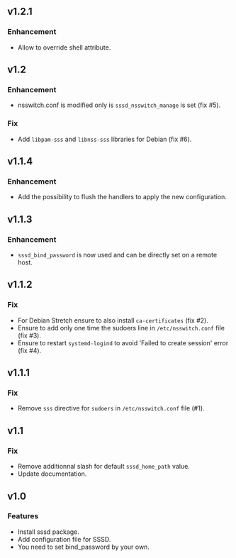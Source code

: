 
## v1.2.1

### Enhancement
* Allow to override shell attribute.

## v1.2

### Enhancement
* nsswitch.conf is modified only is `sssd_nsswitch_manage` is set (fix #5).

### Fix
* Add `libpam-sss` and `libnss-sss` libraries for Debian (fix #6).

## v1.1.4

### Enhancement
* Add the possibility to flush the handlers to apply the new configuration.

## v1.1.3

### Enhancement
* `sssd_bind_password` is now used and can be directly set on a remote host.

## v1.1.2

### Fix
* For Debian Stretch ensure to also install `ca-certificates` (fix #2).
* Ensure to add only one time the sudoers line in `/etc/nsswitch.conf` file (fix #3).
* Ensure to restart `systemd-logind` to avoid 'Failed to create session' error (fix #4).

## v1.1.1

### Fix
* Remove `sss` directive for `sudoers` in `/etc/nsswitch.conf` file (#1).

## v1.1

### Fix
* Remove additionnal slash for default `sssd_home_path` value.
* Update documentation.

## v1.0

### Features
* Install sssd package.
* Add configuration file for SSSD.
* You need to set bind_password by your own.
